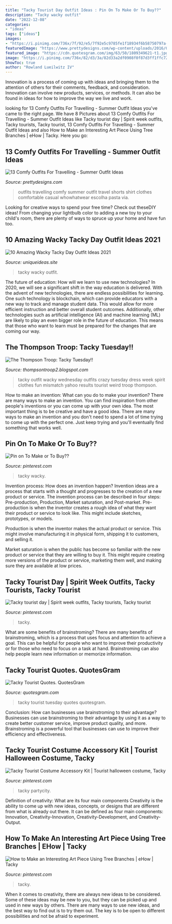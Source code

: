 ```yaml
---
title: "Tacky Tourist Day Outfit Ideas : Pin On To Make Or To Buy??"
description: "Tacky wacky outfit"
date: "2022-12-08"
categories:
- "ideas"
tags: ["ideas"]
images:
- "https://i.pinimg.com/736x/7f/92/e5/7f92e5c9785fe1f18934f6b58750797a--tacky-christmas-outfit-the-christmas.jpg"
featuredImage: "https://www.prettydesigns.com/wp-content/uploads/2016/06/13-comfy-outfits-for-travelling-1.jpg"
featured_image: "https://cdn.quotesgram.com/img/63/50/1809349621-t1.jpg"
image: "https://i.pinimg.com/736x/82/d3/3a/82d33a2df0908f0f87d3ff1ffc72849b.jpg"
ShowToc: true
author: "Rowland Lueilwitz IV"
---
```



Innovation is a process of coming up with ideas and bringing them to the attention of others for their comments, feedback, and consideration. Innovation can involve new products, services, or methods. It can also be found in ideas for how to improve the way we live and work.

	

		
looking for 13 Comfy Outfits For Travelling - Summer Outfit Ideas you've came to the right page. We have 8 Pictures about 13 Comfy Outfits For Travelling - Summer Outfit Ideas like Tacky tourist day | Spirit week outfits, Tacky tourists, Tacky tourist, 13 Comfy Outfits For Travelling - Summer Outfit Ideas and also How to Make an Interesting Art Piece Using Tree Branches | eHow | Tacky. Here you go:
		
    
## 13 Comfy Outfits For Travelling - Summer Outfit Ideas

<img loading=lazy src="https://www.prettydesigns.com/wp-content/uploads/2016/06/13-comfy-outfits-for-travelling-1.jpg" onerror="this.onerror=null;this.src='https://tse3.mm.bing.net/th?id=OIP.z5FQYNzoF6eqikua0EP3ywHaJ3&amp;pid=15.1';" alt="13 Comfy Outfits For Travelling - Summer Outfit Ideas">

_Source: prettydesigns.com_

>outfits travelling comfy summer outfit travel shorts shirt clothes comfortable casual whowhatwear escolha pasta via. 

	

Looking for creative ways to spend your free time? Check out theseDIY ideas! From changing your lightbulb color to adding a new toy to your child's room, there are plenty of ways to spruce up your home and have fun too.

    
## 10 Amazing Wacky Tacky Day Outfit Ideas 2021

<img loading=lazy src="https://www.uniqueideas.site/wp-content/uploads/no-body-does-wacky-tacky-day-like-garner-garner-iamatrojan-800x800.jpg" onerror="this.onerror=null;this.src='https://tse1.mm.bing.net/th?id=OIP.IQDhVY44hnv-TEE4GsX0sgHaHa&amp;pid=15.1';" alt="10 Amazing Wacky Tacky Day Outfit Ideas 2021">

_Source: uniqueideas.site_

>tacky wacky outfit. 

	

The future of education: How will we learn to use new technologies?
In 2020, we will see a significant shift in the way education is delivered. With the advent of new technologies, there are endless possibilities for learning. One such technology is blockchain, which can provide educators with a new way to track and manage student data. This would allow for more efficient instruction and better overall student outcomes. Additionally, other technologies such as artificial intelligence (AI) and machine learning (ML) are likely to play an even bigger role in the future of education. This means that those who want to learn must be prepared for the changes that are coming our way.

    
## The Thompson Troop: Tacky Tuesday!!

<img loading=lazy src="http://1.bp.blogspot.com/-OI7Gk9WkOOY/TqbV5IrzLnI/AAAAAAAAKp8/4wBGIccSqSU/s1600/cheer+020.JPG" onerror="this.onerror=null;this.src='https://tse4.mm.bing.net/th?id=OIP.OFnzOzoj05uE6OvmPPVz_gHaKI&amp;pid=15.1';" alt="The Thompson Troop: Tacky Tuesday!!">

_Source: thompsontroop2.blogspot.com_

>tacky outfit wacky wednesday outfits crazy tuesday dress week spirit clothes fun mismatch yahoo results tourist weird troop thompson. 

	

How to make an invention: What can you do to make your invention?
There are many ways to make an invention. You can find inspiration from other people's inventions or you can come up with your own idea. The most important thing is to be creative and have a good idea. There are many ways to make an invention and you don't need to spend a lot of time trying to come up with the perfect one. Just keep trying and you'll eventually find something that works well.

    
## Pin On To Make Or To Buy??

<img loading=lazy src="https://i.pinimg.com/736x/7f/92/e5/7f92e5c9785fe1f18934f6b58750797a--tacky-christmas-outfit-the-christmas.jpg" onerror="this.onerror=null;this.src='https://tse2.mm.bing.net/th?id=OIP.F_hqT10G3I7LluCCGiM5JQHaNK&amp;pid=15.1';" alt="Pin on To Make or To Buy??">

_Source: pinterest.com_

>tacky wacky. 

	

Invention process: How does an invention happen?
Invention ideas are a process that starts with a thought and progresses to the creation of a new product or service. The invention process can be described in four steps: Pre-production, Production, Market saturation, and Post-market.
Pre-production is when the inventor creates a rough idea of what they want their product or service to look like. This might include sketches, prototypes, or models.

Production is when the inventor makes the actual product or service. This might involve manufacturing it in physical form, shipping it to customers, and selling it.

Market saturation is when the public has become so familiar with the new product or service that they are willing to buy it. This might require creating more versions of the product or service, marketing them well, and making sure they are available at low prices.

    
## Tacky Tourist Day | Spirit Week Outfits, Tacky Tourists, Tacky Tourist

<img loading=lazy src="https://i.pinimg.com/736x/e7/3f/15/e73f15fc7781ceb64196b02e284a94de.jpg" onerror="this.onerror=null;this.src='https://tse3.mm.bing.net/th?id=OIP.pNrFdzabnKc-iCKfGKg1wgHaJ3&amp;pid=15.1';" alt="Tacky tourist day | Spirit week outfits, Tacky tourists, Tacky tourist">

_Source: pinterest.com_

>tacky. 

	

What are some benefits of brainstroming?
There are many benefits of brainstroming, which is a process that uses focus and attention to achieve a goal. This can be helpful for people who want to improve their productivity or for those who need to focus on a task at hand. Brainstroming can also help people learn new information or memorize information.

    
## Tacky Tourist Quotes. QuotesGram

<img loading=lazy src="https://cdn.quotesgram.com/img/63/50/1809349621-t1.jpg" onerror="this.onerror=null;this.src='https://tse1.mm.bing.net/th?id=OIP.qhqIhdazKdockpi2lYmTQwHaE8&amp;pid=15.1';" alt="Tacky Tourist Quotes. QuotesGram">

_Source: quotesgram.com_

>tacky tourist tuesday quotes quotesgram. 

	

Conclusion: How can businesses use brainstroming to their advantage?
Businesses can use brainstroming to their advantage by using it as a way to create better customer service, improve product quality, and more. Brainstroming is a powerful tool that businesses can use to improve their efficiency and effectiveness.

    
## Tacky Tourist Costume Accessory Kit | Tourist Halloween Costume, Tacky

<img loading=lazy src="https://i.pinimg.com/736x/82/d3/3a/82d33a2df0908f0f87d3ff1ffc72849b.jpg" onerror="this.onerror=null;this.src='https://tse2.mm.bing.net/th?id=OIP.bSevc_8nU0In_5rhxkYu8wHaHa&amp;pid=15.1';" alt="Tacky Tourist Costume Accessory Kit | Tourist halloween costume, Tacky">

_Source: pinterest.com_

>tacky partycity. 

	

Definition of creativity: What are its four main components
Creativity is the ability to come up with new ideas, concepts, or designs that are different from what is already out there. It can be defined as four main components: Innovation, Creativity-Innovation, Creativity-Development, and Creativity-Output.

    
## How To Make An Interesting Art Piece Using Tree Branches | EHow | Tacky

<img loading=lazy src="https://i.pinimg.com/originals/4c/6b/14/4c6b14b1607c9836232be7f27d876076.jpg" onerror="this.onerror=null;this.src='https://tse1.mm.bing.net/th?id=OIP.-9HZBsJp_92zN4yNIMJD7AHaNL&amp;pid=15.1';" alt="How to Make an Interesting Art Piece Using Tree Branches | eHow | Tacky">

_Source: pinterest.com_

>tacky. 

	

When it comes to creativity, there are always new ideas to be considered. Some of these ideas may be new to you, but they can be picked up and used in new ways by others. There are many ways to use new ideas, and the best way to find out is to try them out. The key is to be open to different possibilities and not be afraid to experiment.

